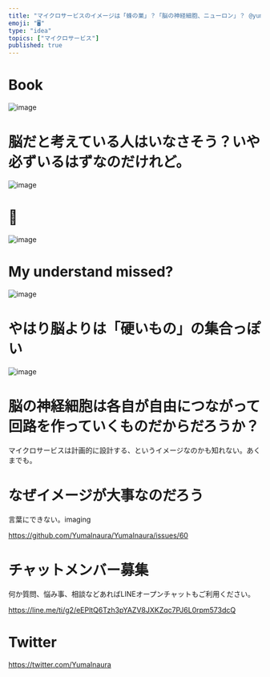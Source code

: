 ```yaml
---
title: "マイクロサービスのイメージは「蜂の巣」？「脳の神経細胞、ニューロン」？ @yumainaura"
emoji: "🖥"
type: "idea"
topics: ["マイクロサービス"]
published: true
---
```


# Book

![image](https://user-images.githubusercontent.com/13635059/50545398-3a849900-0c56-11e9-9a4e-b1f09b368fb9.png)

# 脳だと考えている人はいなさそう？いや必ずいるはずなのだけれど。

![image](https://user-images.githubusercontent.com/13635059/50545404-5425e080-0c56-11e9-9f4b-b72f89420748.png)

# 🤔

![image](https://user-images.githubusercontent.com/13635059/50545411-728bdc00-0c56-11e9-970c-df2cd2781234.png)

# My understand missed?

![image](https://user-images.githubusercontent.com/13635059/50545413-7fa8cb00-0c56-11e9-90ec-7fea15d8bd3e.png)

# やはり脳よりは「硬いもの」の集合っぽい

![image](https://user-images.githubusercontent.com/13635059/50545419-a23ae400-0c56-11e9-9174-b486932fc2f0.png)

# 脳の神経細胞は各自が自由につながって回路を作っていくものだからだろうか？

マイクロサービスは計画的に設計する、というイメージなのかも知れない。あくまでも。

# なぜイメージが大事なのだろう

言葉にできない。imaging


https://github.com/YumaInaura/YumaInaura/issues/60








<!-- Update From Qiita API -->

# チャットメンバー募集


何か質問、悩み事、相談などあればLINEオープンチャットもご利用ください。

https://line.me/ti/g2/eEPltQ6Tzh3pYAZV8JXKZqc7PJ6L0rpm573dcQ





# Twitter


https://twitter.com/YumaInaura


<!-- Update From Qiita API -->


